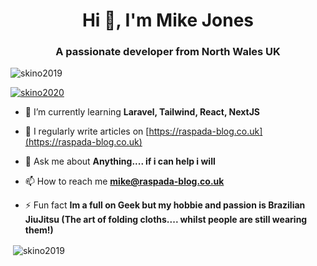 <h1 align="center">Hi 👋, I'm Mike Jones</h1>
<h3 align="center">A passionate developer from North Wales UK</h3>

<p align="left"> <img src="https://komarev.com/ghpvc/?username=skino2019&label=Profile%20views&color=0e75b6&style=flat" alt="skino2019" /> </p>

<p align="left"> <a href="https://twitter.com/skino2020" target="blank"><img src="https://img.shields.io/twitter/follow/skino2020?logo=twitter&style=for-the-badge" alt="skino2020" /></a> </p>

- 🌱 I’m currently learning **Laravel, Tailwind, React, NextJS**

- 📝 I regularly write articles on [https://raspada-blog.co.uk](https://raspada-blog.co.uk)

- 💬 Ask me about **Anything.... if i can help i will**

- 📫 How to reach me **mike@raspada-blog.co.uk**

- ⚡ Fun fact **Im a full on Geek but my hobbie and passion is Brazilian JiuJitsu (The art of folding cloths.... whilst people are still wearing them!)**

<p>&nbsp;<img align="center" src="https://github-readme-stats.vercel.app/api?username=skino2019&show_icons=true&locale=en" alt="skino2019" /></p>

